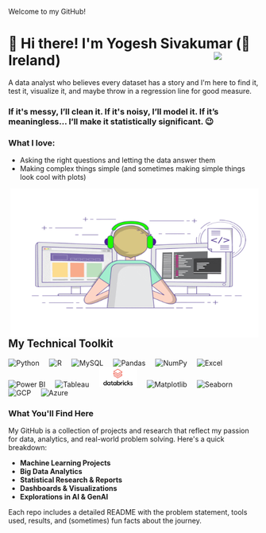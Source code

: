 Welcome to my GitHub!

# 👋 Hi there! I'm Yogesh Sivakumar (📍**Ireland**)  <img src="https://raw.githubusercontent.com/rajput2107/rajput2107/master/Assets/Hi.gif" width="90" align="right">

A data analyst who believes every dataset has a story and I'm here to find it, test it, visualize it, and maybe throw in a regression line for good measure.

### If it's messy, I’ll clean it. If it's noisy, I’ll model it. If it’s meaningless... I’ll make it statistically significant. 😉

### What I love: 
- Asking the right questions and letting the data answer them  
- Making complex things simple (and sometimes making simple things look cool with plots)

<img align="right" height="300" width="500" src="https://raw.githubusercontent.com/mikonoid/mikonoid/main/images/gifs/coder3.gif" />

## My Technical Toolkit
<div align="left">
  <img src="https://cdn.jsdelivr.net/gh/devicons/devicon/icons/python/python-original.svg" height="40" alt="Python" title="Python" />
  <img width="12" />
  <img src="https://cdn.jsdelivr.net/gh/devicons/devicon/icons/r/r-original.svg" height="40" alt="R" title="R" />
  <img width="12" />
  <img src="https://cdn.jsdelivr.net/gh/devicons/devicon/icons/mysql/mysql-original.svg" height="40" alt="MySQL" title="MySQL" />
  <img width="12" />
  <img src="https://cdn.jsdelivr.net/gh/devicons/devicon/icons/pandas/pandas-original.svg" height="40" alt="Pandas" title="Pandas" />
  <img width="12" />
  <img src="https://cdn.jsdelivr.net/gh/devicons/devicon/icons/numpy/numpy-original.svg" height="40" alt="NumPy" title="NumPy" />
  <img width="12" />
  <img src="https://img.icons8.com/color/48/000000/microsoft-excel-2019--v1.png" height="40" alt="Excel" title="Excel"/>
  <img width="12"/>
  <img src="https://img.icons8.com/color/48/000000/power-bi.png" height="40" alt="Power BI" title="Power BI"/>
  <img width="12"/>
  <img src="https://img.icons8.com/color/48/000000/tableau-software.png" height="40" alt="Tableau" title="Tableau"/>
  <img width="12"/>
  <img src="Databricks_Logo.png" height="40" alt="Databricks" title="Databricks"/>
  <img width="12"/>
  <img src="https://upload.wikimedia.org/wikipedia/commons/thumb/8/84/Matplotlib_icon.svg/2048px-Matplotlib_icon.svg.png" height="40" alt="Matplotlib" title="Matplotlib"/>
  <img width="12"/>
  <img src="https://seaborn.pydata.org/_static/logo-wide-lightbg.svg" height="40" alt="Seaborn" title="Seaborn"/>
  <img width="12"/>
  <img src="https://img.icons8.com/color/48/000000/google-cloud.png" height="40" alt="GCP" title="GCP"/>
  <img width="12"/>
  <img src="https://img.icons8.com/fluency/48/azure-1.png" height="40" alt="Azure" title="Azure"/>
  <img width="12"/>
  
</div>
</div>

### What You'll Find Here

My GitHub is a collection of projects and research that reflect my passion for data, analytics, and real-world problem solving. Here's a quick breakdown:

- **Machine Learning Projects**  
- **Big Data Analytics**  
- **Statistical Research & Reports**  
- **Dashboards & Visualizations**  
- **Explorations in AI & GenAI**  

Each repo includes a detailed README with the problem statement, tools used, results, and (sometimes) fun facts about the journey.
